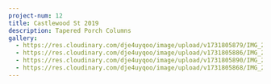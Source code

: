 ```yaml
---
project-num: 12
title: Castlewood St 2019
description: Tapered Porch Columns
gallery:
  - https://res.cloudinary.com/dje4uyqoo/image/upload/v1731805879/IMG_20191018_122825084_HDR_ylewcn.jpg
  - https://res.cloudinary.com/dje4uyqoo/image/upload/v1731805886/IMG_20191018_122837638_plbbbx.jpg
  - https://res.cloudinary.com/dje4uyqoo/image/upload/v1731805890/IMG_20191018_122851527_nhxmoy.jpg
  - https://res.cloudinary.com/dje4uyqoo/image/upload/v1731805868/IMG_20191015_134523553_fgg8jf.jpg
---
```

